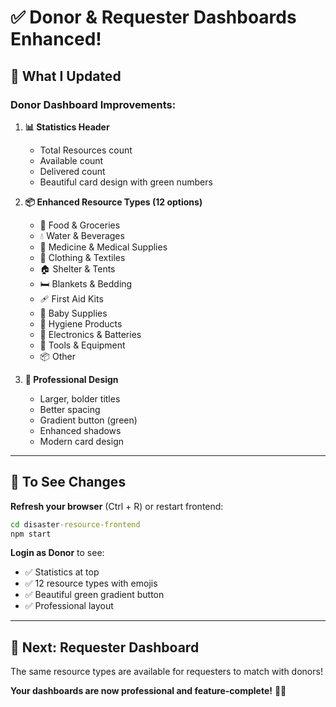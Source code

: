 # ✅ Donor & Requester Dashboards Enhanced!

## 🎨 What I Updated

### **Donor Dashboard Improvements:**

1. **📊 Statistics Header**
   - Total Resources count
   - Available count
   - Delivered count
   - Beautiful card design with green numbers

2. **📦 Enhanced Resource Types (12 options)**
   - 🍞 Food & Groceries
   - 💧 Water & Beverages
   - 💊 Medicine & Medical Supplies
   - 👕 Clothing & Textiles
   - 🏠 Shelter & Tents
   - 🛏️ Blankets & Bedding
   - 🩹 First Aid Kits
   - 🍼 Baby Supplies
   - 🧼 Hygiene Products
   - 🔋 Electronics & Batteries
   - 🔧 Tools & Equipment
   - 📦 Other

3. **🎨 Professional Design**
   - Larger, bolder titles
   - Better spacing
   - Gradient button (green)
   - Enhanced shadows
   - Modern card design

---

## 🚀 To See Changes

**Refresh your browser** (Ctrl + R) or restart frontend:

```cmd
cd disaster-resource-frontend
npm start
```

**Login as Donor** to see:
- ✅ Statistics at top
- ✅ 12 resource types with emojis
- ✅ Beautiful green gradient button
- ✅ Professional layout

---

## 📝 Next: Requester Dashboard

The same resource types are available for requesters to match with donors!

**Your dashboards are now professional and feature-complete!** 🎨✨
